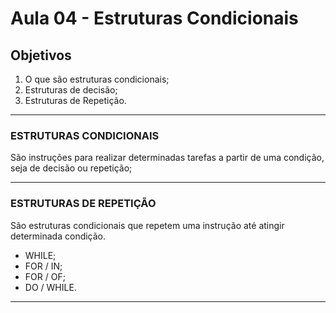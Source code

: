 # Aula 04 - Estruturas Condicionais

## Objetivos

1. O que são estruturas condicionais;
2. Estruturas de decisão;
3. Estruturas de Repetição.

---

### ESTRUTURAS CONDICIONAIS

São instruções para realizar determinadas tarefas a partir de uma condição, seja de decisão ou repetição;

---

### ESTRUTURAS DE REPETIÇÃO

São estruturas condicionais que repetem uma instrução até atingir determinada condição.

- WHILE;
- FOR / IN;
- FOR / OF;
- DO / WHILE.

---